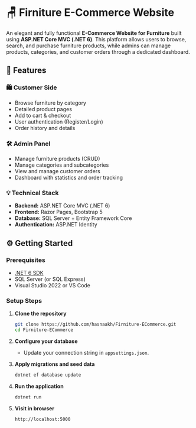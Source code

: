 # 🪑 Firniture E-Commerce Website

An elegant and fully functional **E-Commerce Website for Furniture** built using **ASP.NET Core MVC (.NET 6)**. This platform allows users to browse, search, and purchase furniture products, while admins can manage products, categories, and customer orders through a dedicated dashboard.

## 🚀 Features

### 🛍️ Customer Side
- Browse furniture by category
- Detailed product pages
- Add to cart & checkout
- User authentication (Register/Login)
- Order history and details

### 🛠️ Admin Panel
- Manage furniture products (CRUD)
- Manage categories and subcategories
- View and manage customer orders
- Dashboard with statistics and order tracking

### 💡 Technical Stack
- **Backend:** ASP.NET Core MVC (.NET 6)
- **Frontend:** Razor Pages, Bootstrap 5
- **Database:** SQL Server + Entity Framework Core
- **Authentication:** ASP.NET Identity


## ⚙️ Getting Started

### Prerequisites
- [.NET 6 SDK](https://dotnet.microsoft.com/en-us/download/dotnet/6.0)
- SQL Server (or SQL Express)
- Visual Studio 2022 or VS Code

### Setup Steps

1. **Clone the repository**
   ```bash
   git clone https://github.com/hasnaakh/Firniture-ECommerce.git
   cd Firniture-ECommerce
   ```

2. **Configure your database**
   - Update your connection string in `appsettings.json`.

3. **Apply migrations and seed data**
   ```bash
   dotnet ef database update
   ```

4. **Run the application**
   ```bash
   dotnet run
   ```

5. **Visit in browser**
   ```
   http://localhost:5000
   ```



